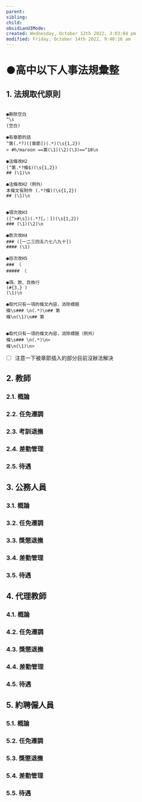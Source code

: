 ```yaml
---
parent: 
sibling: 
child: 
obsidianUIMode: 
created: Wednesday, October 12th 2022, 3:03:04 pm
modified: Friday, October 14th 2022, 9:40:16 am
---
```

# ●高中以下人事法規彙整

## 1. 法規取代原則
```

●刪除空白
^\s
(空白)

●有章節的話
^第(.*?)([章節])(.*)(\s{1,2})
> #h/maroon ==第(\1)(\2)(\3)==^10\n

●法條改H2
(^第.*?條$)(\s{1,2})
## (\1)\n

●法條改H2（例外）
本條文有附件 (.*?條)(\s{1,2})
## (\1)\n


●項次改H3
([^>#\s])(.*?[。：])(\s{1,2})
### (\1)(\2)\n

●款次改H4
### ([一二三四五六七八九十])
#### (\1)

●目次改H5
### （
##### （

●項、款、目換行
(#{3,} )
(\1)\n

●取代只有一項的條文內容，消除標題
條\s### \n(.*)\n## 第
條\n(\1)\n## 第


●取代只有一項的條文內容，消除標題（例外）
條\s### \n(.*)\n>
條\n(\1)\n>

```

- [ ] 注意一下被章節插入的部分目前沒辦法解決

## 2. 教師
### 2.1. 概論
### 2.2. 任免遷調
### 2.3. 考訓退撫
### 2.4. 差勤管理
### 2.5. 待遇
## 3. 公務人員
### 3.1. 概論
### 3.2. 任免遷調
### 3.3. 獎懲退撫
### 3.4. 差勤管理
### 3.5. 待遇
## 4. 代理教師
### 4.1. 概論
### 4.2. 任免遷調
### 4.3. 獎懲退撫
### 4.4. 差勤管理
### 4.5. 待遇
## 5. 約聘僱人員
### 5.1. 概論
### 5.2. 任免遷調
### 5.3. 獎懲退撫
### 5.4. 差勤管理
### 5.5. 待遇